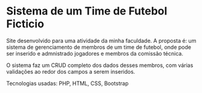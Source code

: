 # Sistema de um Time de Futebol Ficticio

Site desenvolvido para uma atividade da minha faculdade.
A proposta é: um sistema de gerenciamento de membros de um time de futebol, onde pode ser inserido e admnistrado jogadores e membros da comissão técnica.

O sistema faz um CRUD completo dos dados desses membros, com várias validações ao redor dos campos a serem inseridos.

Tecnologias usadas: PHP, HTML, CSS, Bootstrap
